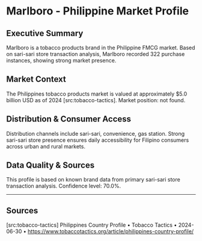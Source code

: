 # Marlboro - Philippine Market Profile
## Executive Summary
Marlboro is a tobacco products brand in the Philippine FMCG market. Based on sari-sari store transaction analysis, Marlboro recorded 322 purchase instances, showing strong market presence.

## Market Context
The Philippines tobacco products market is valued at approximately $5.0 billion USD as of 2024 [src:tobacco-tactics]. Market position: not found. 
## Distribution & Consumer Access
Distribution channels include sari-sari, convenience, gas station. Strong sari-sari store presence ensures daily accessibility for Filipino consumers across urban and rural markets.

## Data Quality & Sources
This profile is based on known brand data from primary sari-sari store transaction analysis. Confidence level: 70.0%.

---

## Sources
[src:tobacco-tactics] Philippines Country Profile • Tobacco Tactics • 2024-06-30 • https://www.tobaccotactics.org/article/philippines-country-profile/
